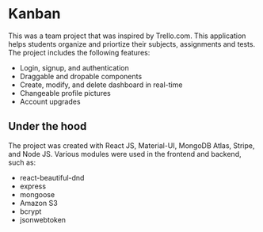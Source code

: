# Kanban

This was a team project that was inspired by Trello.com. This application helps students organize and priortize their subjects, assignments and tests. The project includes the following features:

- Login, signup, and authentication
- Draggable and dropable components
- Create, modify, and delete dashboard in real-time
- Changeable profile pictures
- Account upgrades

## Under the hood

The project was created with React JS, Material-UI, MongoDB Atlas, Stripe, and Node JS. Various modules were used in the frontend and backend, such as:

- react-beautiful-dnd
- express
- mongoose
- Amazon S3
- bcrypt
- jsonwebtoken

